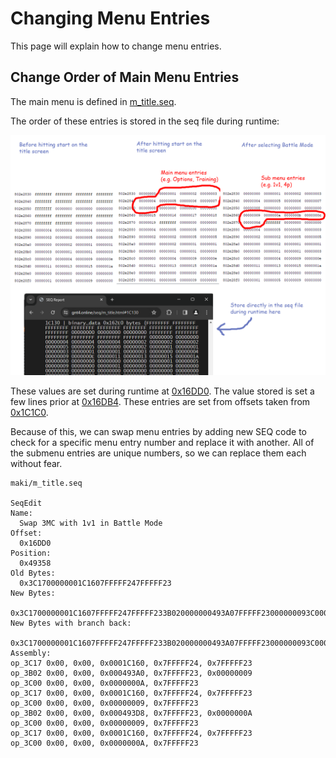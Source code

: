 # Changing Menu Entries

This page will explain how to change menu entries.

## Change Order of Main Menu Entries

The main menu is defined in [m_title.seq](https://gnt4.online/seq/m_title.html).

The order of these entries is stored in the seq file during runtime:

![Menu Entry Order](/gnt4/images/menus/menu_entry_order.png?raw=true "Menu Entry Order")

These values are set during runtime at [0x16DD0](https://gnt4.online/seq/m_title.html#16DD0).
The value stored is set a few lines prior at [0x16DB4](https://gnt4.online/seq/m_title.html#16DB4).
These entries are set from offsets taken from
[0x1C1C0](https://gnt4.online/seq/m_title.html#1C1C0).

Because of this, we can swap menu entries by adding new SEQ code to check for a specific menu entry
number and replace it with another. All of the submenu entries are unique numbers, so we can replace
them each without fear.

```seqedit
maki/m_title.seq

SeqEdit
Name:
  Swap 3MC with 1v1 in Battle Mode
Offset:
  0x16DD0
Position:
  0x49358
Old Bytes:
  0x3C1700000001C1607FFFFF247FFFFF23
New Bytes:
  0x3C1700000001C1607FFFFF247FFFFF233B020000000493A07FFFFF23000000093C0000000000000A7FFFFF233C1700000001C1607FFFFF247FFFFF233C000000000000097FFFFF233B020000000493D87FFFFF230000000A3C000000000000097FFFFF233C1700000001C1607FFFFF247FFFFF233C0000000000000A7FFFFF23
New Bytes with branch back:
  0x3C1700000001C1607FFFFF247FFFFF233B020000000493A07FFFFF23000000093C0000000000000A7FFFFF233C1700000001C1607FFFFF247FFFFF233C000000000000097FFFFF233B020000000493D87FFFFF230000000A3C000000000000097FFFFF233C1700000001C1607FFFFF247FFFFF233C0000000000000A7FFFFF230132000000016DE0
Assembly:
op_3C17 0x00, 0x00, 0x0001C160, 0x7FFFFF24, 0x7FFFFF23
op_3B02 0x00, 0x00, 0x000493A0, 0x7FFFFF23, 0x00000009
op_3C00 0x00, 0x00, 0x0000000A, 0x7FFFFF23
op_3C17 0x00, 0x00, 0x0001C160, 0x7FFFFF24, 0x7FFFFF23
op_3C00 0x00, 0x00, 0x00000009, 0x7FFFFF23
op_3B02 0x00, 0x00, 0x000493D8, 0x7FFFFF23, 0x0000000A
op_3C00 0x00, 0x00, 0x00000009, 0x7FFFFF23
op_3C17 0x00, 0x00, 0x0001C160, 0x7FFFFF24, 0x7FFFFF23
op_3C00 0x00, 0x00, 0x0000000A, 0x7FFFFF23
```
